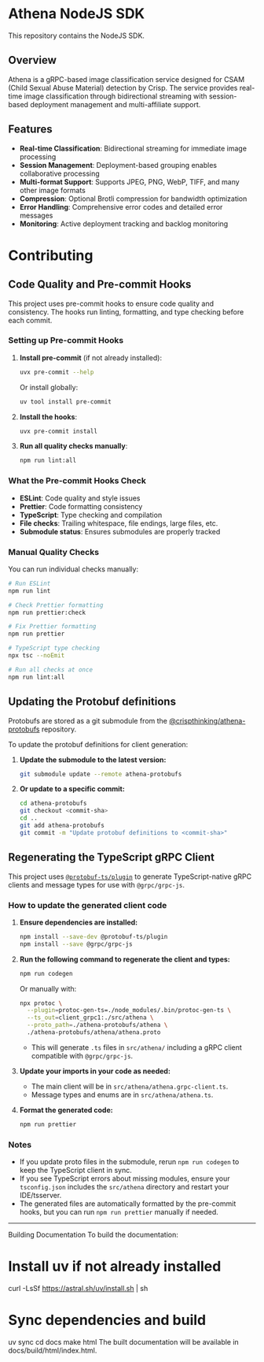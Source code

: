 # Athena NodeJS SDK

This repository contains the NodeJS SDK.

## Overview
Athena is a gRPC-based image classification service designed for CSAM (Child Sexual Abuse Material) detection by Crisp. The service provides real-time image classification through bidirectional streaming with session-based deployment management and multi-affiliate support.

## Features

- **Real-time Classification**: Bidirectional streaming for immediate image processing
- **Session Management**: Deployment-based grouping enables collaborative processing
- **Multi-format Support**: Supports JPEG, PNG, WebP, TIFF, and many other image formats
- **Compression**: Optional Brotli compression for bandwidth optimization
- **Error Handling**: Comprehensive error codes and detailed error messages
- **Monitoring**: Active deployment tracking and backlog monitoring

# Contributing

## Code Quality and Pre-commit Hooks

This project uses pre-commit hooks to ensure code quality and consistency. The hooks run linting, formatting, and type checking before each commit.

### Setting up Pre-commit Hooks

1. **Install pre-commit** (if not already installed):
   ```sh
   uvx pre-commit --help
   ```
   Or install globally:
   ```sh
   uv tool install pre-commit
   ```

2. **Install the hooks**:
   ```sh
   uvx pre-commit install
   ```

3. **Run all quality checks manually**:
   ```sh
   npm run lint:all
   ```

### What the Pre-commit Hooks Check

- **ESLint**: Code quality and style issues
- **Prettier**: Code formatting consistency
- **TypeScript**: Type checking and compilation
- **File checks**: Trailing whitespace, file endings, large files, etc.
- **Submodule status**: Ensures submodules are properly tracked

### Manual Quality Checks

You can run individual checks manually:

```sh
# Run ESLint
npm run lint

# Check Prettier formatting
npm run prettier:check

# Fix Prettier formatting
npm run prettier

# TypeScript type checking
npx tsc --noEmit

# Run all checks at once
npm run lint:all
```

## Updating the Protobuf definitions

Protobufs are stored as a git submodule from the [@crispthinking/athena-protobufs](https://github.com/crispthinking/athena-protobufs.git) repository.

To update the protobuf definitions for client generation:

1. **Update the submodule to the latest version:**
   ```sh
   git submodule update --remote athena-protobufs
   ```

2. **Or update to a specific commit:**
   ```sh
   cd athena-protobufs
   git checkout <commit-sha>
   cd ..
   git add athena-protobufs
   git commit -m "Update protobuf definitions to <commit-sha>"
   ```

## Regenerating the TypeScript gRPC Client

This project uses [`@protobuf-ts/plugin`](https://github.com/timostamm/protobuf-ts) to generate TypeScript-native gRPC clients and message types for use with `@grpc/grpc-js`.

### How to update the generated client code

1. **Ensure dependencies are installed:**
	```sh
	npm install --save-dev @protobuf-ts/plugin
	npm install --save @grpc/grpc-js
	```

2. **Run the following command to regenerate the client and types:**
	```sh
	npm run codegen
	```

	Or manually with:
	```sh
	npx protoc \
	  --plugin=protoc-gen-ts=./node_modules/.bin/protoc-gen-ts \
	  --ts_out=client_grpc1:./src/athena \
	  --proto_path=./athena-protobufs/athena \
	  ./athena-protobufs/athena/athena.proto
	```
	- This will generate `.ts` files in `src/athena/` including a gRPC client compatible with `@grpc/grpc-js`.

3. **Update your imports in your code as needed:**
	- The main client will be in `src/athena/athena.grpc-client.ts`.
	- Message types and enums are in `src/athena/athena.ts`.

3. **Format the generated code:**
	```sh
	npm run prettier
	```

### Notes
- If you update proto files in the submodule, rerun `npm run codegen` to keep the TypeScript client in sync.
- If you see TypeScript errors about missing modules, ensure your `tsconfig.json` includes the `src/athena` directory and restart your IDE/tsserver.
- The generated files are automatically formatted by the pre-commit hooks, but you can run `npm run prettier` manually if needed.

---

Building Documentation
To build the documentation:

# Install uv if not already installed
curl -LsSf https://astral.sh/uv/install.sh | sh

# Sync dependencies and build
uv sync
cd docs
make html
The built documentation will be available in docs/build/html/index.html.
